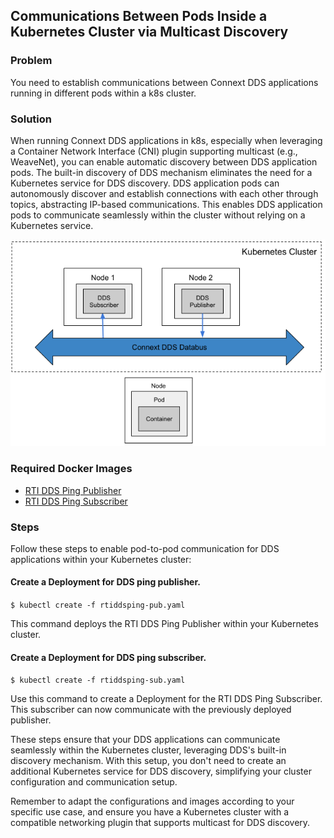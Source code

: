 ## Communications Between Pods Inside a Kubernetes Cluster via Multicast Discovery

### Problem

You need to establish communications between Connext DDS applications running in different pods within a k8s cluster. 

### Solution

When running Connext DDS applications in k8s, especially when leveraging a Container Network Interface (CNI) plugin supporting multicast (e.g., WeaveNet), you can enable automatic discovery between DDS application pods. The built-in discovery of DDS mechanism eliminates the need for a Kubernetes service for DDS discovery. DDS application pods can autonomously discover and establish connections with each other through topics, abstracting IP-based communications. This enables DDS application pods to communicate seamlessly within the cluster without relying on a Kubernetes service.

![Pod-to-pod Communications Inside a Cluster](ddsping.png)

### Required Docker Images
- [RTI DDS Ping Publisher](../dockerfiles/rti_ddsping_pub)
- [RTI DDS Ping Subscriber](../dockerfiles/rti_ddsping_sub)

### Steps
Follow these steps to enable pod-to-pod communication for DDS applications within your Kubernetes cluster:

#### Create a Deployment for DDS ping publisher.
`$ kubectl create -f rtiddsping-pub.yaml`

This command deploys the RTI DDS Ping Publisher within your Kubernetes cluster.

#### Create a Deployment for DDS ping subscriber.
`$ kubectl create -f rtiddsping-sub.yaml`

Use this command to create a Deployment for the RTI DDS Ping Subscriber. This subscriber can now communicate with the previously deployed publisher.

These steps ensure that your DDS applications can communicate seamlessly within the Kubernetes cluster, leveraging DDS's built-in discovery mechanism. With this setup, you don't need to create an additional Kubernetes service for DDS discovery, simplifying your cluster configuration and communication setup.

Remember to adapt the configurations and images according to your specific use case, and ensure you have a Kubernetes cluster with a compatible networking plugin that supports multicast for DDS discovery.
